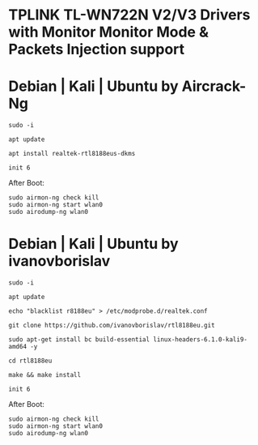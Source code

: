 # TPLINK TL-WN722N V2/V3 Drivers with Monitor Monitor Mode & Packets Injection support


# Debian | Kali | Ubuntu by Aircrack-Ng
  
    sudo -i
   
    apt update
    
    apt install realtek-rtl8188eus-dkms
   
    init 6

 After Boot:

    sudo airmon-ng check kill
    sudo airmon-ng start wlan0
    sudo airodump-ng wlan0
    




# Debian | Kali | Ubuntu by ivanovborislav

    sudo -i

    apt update
     
    echo "blacklist r8188eu" > /etc/modprobe.d/realtek.conf

    git clone https://github.com/ivanovborislav/rtl8188eu.git

    sudo apt-get install bc build-essential linux-headers-6.1.0-kali9-amd64 -y

    cd rtl8188eu

    make && make install

    init 6

After Boot:

    sudo airmon-ng check kill
    sudo airmon-ng start wlan0
    sudo airodump-ng wlan0
